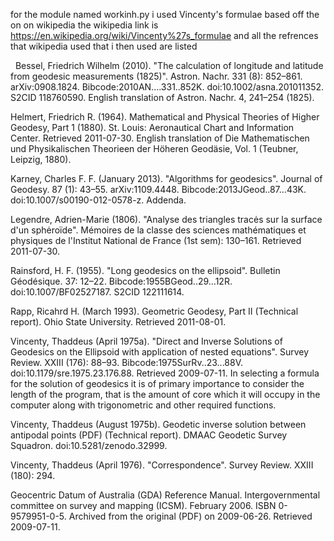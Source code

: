 for the module named workinh.py i used Vincenty's formulae based off the on on wikipedia
the wikipedia link is https://en.wikipedia.org/wiki/Vincenty%27s_formulae
and all the refrences that wikipedia used that i then used are listed

 
Bessel, Friedrich Wilhelm (2010). "The calculation of longitude and latitude from geodesic measurements (1825)". Astron.
    Nachr. 331 (8): 852–861. arXiv:0908.1824. Bibcode:2010AN....331..852K. doi:10.1002/asna.201011352. S2CID
    118760590. English translation of Astron. Nachr. 4, 241–254 (1825).

Helmert, Friedrich R. (1964). Mathematical and Physical Theories of Higher Geodesy, Part 1 (1880). St. Louis: Aeronautical
    Chart and Information Center. Retrieved 2011-07-30. English translation of Die Mathematischen und Physikalischen
    Theorieen der Höheren Geodäsie, Vol. 1 (Teubner, Leipzig, 1880).

Karney, Charles F. F. (January 2013). "Algorithms for geodesics". Journal of Geodesy. 87 (1): 43–55. arXiv:1109.4448.
    Bibcode:2013JGeod..87...43K. doi:10.1007/s00190-012-0578-z. Addenda.

Legendre, Adrien-Marie (1806). "Analyse des triangles tracės sur la surface d'un sphėroïde". Mémoires de la classe des
    sciences mathématiques et physiques de l'Institut National de France (1st sem): 130–161. Retrieved 2011-07-30.

Rainsford, H. F. (1955). "Long geodesics on the ellipsoid". Bulletin Géodésique. 37: 12–22. Bibcode:1955BGeod..29...12R.
    doi:10.1007/BF02527187. S2CID 122111614.

Rapp, Ricahrd H. (March 1993). Geometric Geodesy, Part II (Technical report). Ohio State University. Retrieved 2011-08-01.

Vincenty, Thaddeus (April 1975a). "Direct and Inverse Solutions of Geodesics on the Ellipsoid with application of nested
    equations". Survey Review. XXIII (176): 88–93. Bibcode:1975SurRv..23...88V.
    doi:10.1179/sre.1975.23.176.88. Retrieved 2009-07-11. In selecting a formula for the solution of geodesics it is of
    primary importance to consider the length of the program, that is the amount of core which it will occupy in the computer
    along with trigonometric and other required functions.

Vincenty, Thaddeus (August 1975b). Geodetic inverse solution between antipodal points (PDF) (Technical report). DMAAC
    Geodetic Survey Squadron. doi:10.5281/zenodo.32999.

Vincenty, Thaddeus (April 1976). "Correspondence". Survey Review. XXIII (180): 294.

Geocentric Datum of Australia (GDA) Reference Manual. Intergovernmental committee on survey and mapping (ICSM).
    February 2006. ISBN 0-9579951-0-5. Archived from the original (PDF) on 2009-06-26. Retrieved 2009-07-11.
